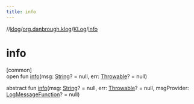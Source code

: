 ```yaml
---
title: info
---
```

//[klog](../../../index.html)/[org.danbrough.klog](../index.html)/[KLog](index.html)/[info](info.html)



# info



[common]\
open fun [info](info.html)(msg: [String](https://kotlinlang.org/api/latest/jvm/stdlib/kotlin/-string/index.html)? = null, err: [Throwable](https://kotlinlang.org/api/latest/jvm/stdlib/kotlin/-throwable/index.html)? = null)

abstract fun [info](info.html)(msg: [String](https://kotlinlang.org/api/latest/jvm/stdlib/kotlin/-string/index.html)? = null, err: [Throwable](https://kotlinlang.org/api/latest/jvm/stdlib/kotlin/-throwable/index.html)? = null, msgProvider: [LogMessageFunction](../index.html#1090281808%2FClasslikes%2F1242518872)? = null)




